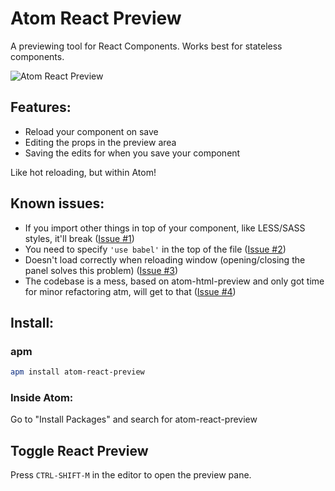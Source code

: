 # Atom React Preview

A previewing tool for React Components. Works best for stateless components.

![Atom React Preview](http://i.imgur.com/wmR7IGm.gif)

## Features:

* Reload your component on save
* Editing the props in the preview area
* Saving the edits for when you save your component

Like hot reloading, but within Atom!

## Known issues:

* If you import other things in top of your component, like LESS/SASS styles, it'll break ([Issue #1](https://github.com/VictorBjelkholm/atom-react-preview/issues/1))
* You need to specify `'use babel'` in the top of the file ([Issue #2](https://github.com/VictorBjelkholm/atom-react-preview/issues/2))
* Doesn't load correctly when reloading window (opening/closing the panel solves this problem) ([Issue #3](https://github.com/VictorBjelkholm/atom-react-preview/issues/3))
* The codebase is a mess, based on atom-html-preview and only got time for minor refactoring atm, will get to that ([Issue #4](https://github.com/VictorBjelkholm/atom-react-preview/issues/4))

## Install:

### apm

```bash
apm install atom-react-preview
```

### Inside Atom:

Go to "Install Packages" and search for atom-react-preview

## Toggle React Preview ##

Press `CTRL-SHIFT-M` in the editor to open the preview pane.
